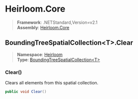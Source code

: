 # Heirloom.Core

> **Framework**: .NETStandard,Version=v2.1  
> **Assembly**: [Heirloom.Core][0]  

## BoundingTreeSpatialCollection\<T>.Clear

> **Namespace**: [Heirloom][0]  
> **Type**: [BoundingTreeSpatialCollection\<T>][1]  

### Clear()

Clears all elements from this spatial collection.

```cs
public void Clear()
```

[0]: ../Heirloom.Core.md
[1]: Heirloom.BoundingTreeSpatialCollection[T].md
